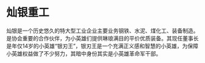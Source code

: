 # 灿银重工

灿银是一个历史悠久的特大型工业企业主要业务钢铁、水泥、煤化工、装备制造。是协会重要的合作伙伴，为小英雄们提供琳琅满目的平价优质装备。其现任董事长是年仅14岁的小英雄“银刃王”，银刃王是一个充满正义感和智慧的小英雄，为保障小英雄权益做了不少努力，其暗中身份其实是小英雄革命军干部。
